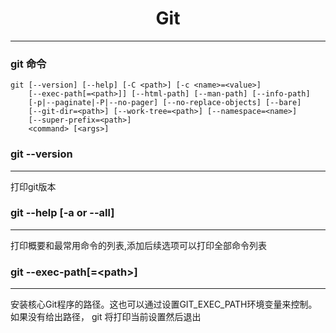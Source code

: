# <center> Git </center>
---     
###  git 命令
```git
git [--version] [--help] [-C <path>] [-c <name>=<value>]
    [--exec-path[=<path>]] [--html-path] [--man-path] [--info-path]
    [-p|--paginate|-P|--no-pager] [--no-replace-objects] [--bare]
    [--git-dir=<path>] [--work-tree=<path>] [--namespace=<name>]
    [--super-prefix=<path>]
    <command> [<args>]
```


### git --version
---   
打印git版本   

### git --help [-a or --all]
---  
打印概要和最常用命令的列表,添加后续选项可以打印全部命令列表   

### git --exec-path[=&lt;path&gt;] 
---   
安装核心Git程序的路径。这也可以通过设置GIT_EXEC_PATH环境变量来控制。如果没有给出路径， git 将打印当前设置然后退出